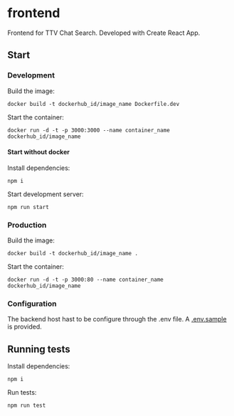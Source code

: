 # frontend

Frontend for TTV Chat Search. Developed with Create React App.

## Start

### Development

Build the image:

```shell
docker build -t dockerhub_id/image_name Dockerfile.dev
```

Start the container:

```shell
docker run -d -t -p 3000:3000 --name container_name dockerhub_id/image_name
```

#### Start without docker

Install dependencies:

```shell
npm i
```

Start development server:

```shell
npm run start
```

### Production

Build the image:

```shell
docker build -t dockerhub_id/image_name .
```

Start the container:

```shell
docker run -d -t -p 3000:80 --name container_name dockerhub_id/image_name
```

### Configuration

The backend host hast to be configure through the .env file. A [.env.sample](./.env.sample) is provided.

## Running tests

Install dependencies:

```shell
npm i
```

Run tests:

```shell
npm run test
```

